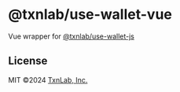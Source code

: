 # @txnlab/use-wallet-vue

Vue wrapper for [@txnlab/use-wallet-js](https://github.com/TxnLab/use-wallet-js/tree/main/packages/use-wallet-js)

## License

MIT ©2024 [TxnLab, Inc.](https://txnlab.dev)
